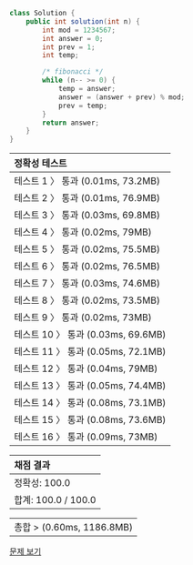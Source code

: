 ```java
class Solution {
    public int solution(int n) {
        int mod = 1234567;
        int answer = 0;
        int prev = 1;
        int temp;

        /* fibonacci */
        while (n-- >= 0) {
            temp = answer;
            answer = (answer + prev) % mod;
            prev = temp;
        }
        return answer;
    }
}
```
 | 정확성 테스트 | 
 |  :-  | 
 | 테스트 1 〉	통과 (0.01ms, 73.2MB) | 
 | 테스트 2 〉	통과 (0.01ms, 76.9MB) | 
 | 테스트 3 〉	통과 (0.03ms, 69.8MB) | 
 | 테스트 4 〉	통과 (0.02ms, 79MB) | 
 | 테스트 5 〉	통과 (0.02ms, 75.5MB) | 
 | 테스트 6 〉	통과 (0.02ms, 76.5MB) | 
 | 테스트 7 〉	통과 (0.03ms, 74.6MB) | 
 | 테스트 8 〉	통과 (0.02ms, 73.5MB) | 
 | 테스트 9 〉	통과 (0.02ms, 73MB) | 
 | 테스트 10 〉	통과 (0.03ms, 69.6MB) | 
 | 테스트 11 〉	통과 (0.05ms, 72.1MB) | 
 | 테스트 12 〉	통과 (0.04ms, 79MB) | 
 | 테스트 13 〉	통과 (0.05ms, 74.4MB) | 
 | 테스트 14 〉	통과 (0.08ms, 73.1MB) | 
 | 테스트 15 〉	통과 (0.08ms, 73.6MB) | 
 | 테스트 16 〉	통과 (0.09ms, 73MB) | 

 | 채점 결과 | 
 | :- | 
 | 정확성: 100.0 | 
 | 합계: 100.0 / 100.0 | 

 || 
 | :- | 
 | 총합 > (0.60ms, 1186.8MB) | 

[문제 보기](https://programmers.co.kr/learn/courses/30/lessons/12914?language=java)